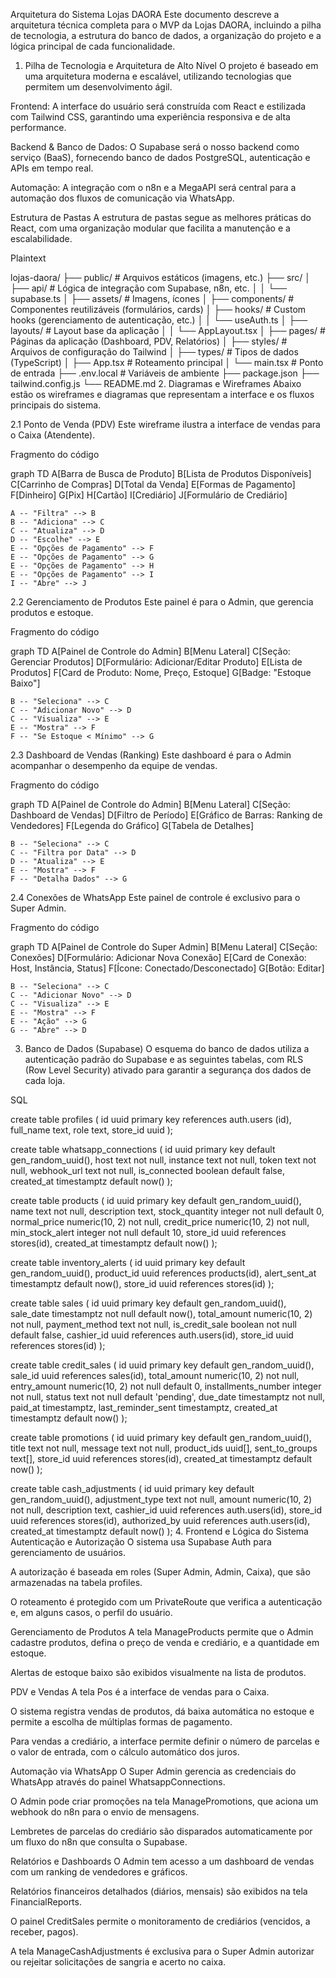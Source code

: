 Arquitetura do Sistema Lojas DAORA
Este documento descreve a arquitetura técnica completa para o MVP da Lojas DAORA, incluindo a pilha de tecnologia, a estrutura do banco de dados, a organização do projeto e a lógica principal de cada funcionalidade.

1. Pilha de Tecnologia e Arquitetura de Alto Nível
O projeto é baseado em uma arquitetura moderna e escalável, utilizando tecnologias que permitem um desenvolvimento ágil.

Frontend: A interface do usuário será construída com React e estilizada com Tailwind CSS, garantindo uma experiência responsiva e de alta performance.

Backend & Banco de Dados: O Supabase será o nosso backend como serviço (BaaS), fornecendo banco de dados PostgreSQL, autenticação e APIs em tempo real.

Automação: A integração com o n8n e a MegaAPI será central para a automação dos fluxos de comunicação via WhatsApp.

Estrutura de Pastas
A estrutura de pastas segue as melhores práticas do React, com uma organização modular que facilita a manutenção e a escalabilidade.

Plaintext

lojas-daora/
├── public/                # Arquivos estáticos (imagens, etc.)
├── src/
│   ├── api/               # Lógica de integração com Supabase, n8n, etc.
│   │   └── supabase.ts
│   ├── assets/            # Imagens, ícones
│   ├── components/        # Componentes reutilizáveis (formulários, cards)
│   ├── hooks/             # Custom hooks (gerenciamento de autenticação, etc.)
│   │   └── useAuth.ts
│   ├── layouts/           # Layout base da aplicação
│   │   └── AppLayout.tsx
│   ├── pages/             # Páginas da aplicação (Dashboard, PDV, Relatórios)
│   ├── styles/            # Arquivos de configuração do Tailwind
│   ├── types/             # Tipos de dados (TypeScript)
│   ├── App.tsx            # Roteamento principal
│   └── main.tsx           # Ponto de entrada
├── .env.local             # Variáveis de ambiente
├── package.json
├── tailwind.config.js
└── README.md
2. Diagramas e Wireframes
Abaixo estão os wireframes e diagramas que representam a interface e os fluxos principais do sistema.

2.1 Ponto de Venda (PDV)
Este wireframe ilustra a interface de vendas para o Caixa (Atendente).

Fragmento do código

graph TD
    A[Barra de Busca de Produto]
    B[Lista de Produtos Disponíveis]
    C[Carrinho de Compras]
    D[Total da Venda]
    E[Formas de Pagamento]
    F[Dinheiro]
    G[Pix]
    H[Cartão]
    I[Crediário]
    J[Formulário de Crediário]

    A -- "Filtra" --> B
    B -- "Adiciona" --> C
    C -- "Atualiza" --> D
    D -- "Escolhe" --> E
    E -- "Opções de Pagamento" --> F
    E -- "Opções de Pagamento" --> G
    E -- "Opções de Pagamento" --> H
    E -- "Opções de Pagamento" --> I
    I -- "Abre" --> J
2.2 Gerenciamento de Produtos
Este painel é para o Admin, que gerencia produtos e estoque.

Fragmento do código

graph TD
    A[Painel de Controle do Admin]
    B[Menu Lateral]
    C[Seção: Gerenciar Produtos]
    D[Formulário: Adicionar/Editar Produto]
    E[Lista de Produtos]
    F[Card de Produto: Nome, Preço, Estoque]
    G[Badge: "Estoque Baixo"]

    B -- "Seleciona" --> C
    C -- "Adicionar Novo" --> D
    C -- "Visualiza" --> E
    E -- "Mostra" --> F
    F -- "Se Estoque < Mínimo" --> G
2.3 Dashboard de Vendas (Ranking)
Este dashboard é para o Admin acompanhar o desempenho da equipe de vendas.

Fragmento do código

graph TD
    A[Painel de Controle do Admin]
    B[Menu Lateral]
    C[Seção: Dashboard de Vendas]
    D[Filtro de Período]
    E[Gráfico de Barras: Ranking de Vendedores]
    F[Legenda do Gráfico]
    G[Tabela de Detalhes]

    B -- "Seleciona" --> C
    C -- "Filtra por Data" --> D
    D -- "Atualiza" --> E
    E -- "Mostra" --> F
    F -- "Detalha Dados" --> G
2.4 Conexões de WhatsApp
Este painel de controle é exclusivo para o Super Admin.

Fragmento do código

graph TD
    A[Painel de Controle do Super Admin]
    B[Menu Lateral]
    C[Seção: Conexões]
    D[Formulário: Adicionar Nova Conexão]
    E[Card de Conexão: Host, Instância, Status]
    F[Ícone: Conectado/Desconectado]
    G[Botão: Editar]

    B -- "Seleciona" --> C
    C -- "Adicionar Novo" --> D
    C -- "Visualiza" --> E
    E -- "Mostra" --> F
    E -- "Ação" --> G
    G -- "Abre" --> D
3. Banco de Dados (Supabase)
O esquema do banco de dados utiliza a autenticação padrão do Supabase e as seguintes tabelas, com RLS (Row Level Security) ativado para garantir a segurança dos dados de cada loja.

SQL

create table profiles (
  id uuid primary key references auth.users (id),
  full_name text,
  role text,
  store_id uuid
);

create table whatsapp_connections (
  id uuid primary key default gen_random_uuid(),
  host text not null,
  instance text not null,
  token text not null,
  webhook_url text not null,
  is_connected boolean default false,
  created_at timestamptz default now()
);

create table products (
  id uuid primary key default gen_random_uuid(),
  name text not null,
  description text,
  stock_quantity integer not null default 0,
  normal_price numeric(10, 2) not null,
  credit_price numeric(10, 2) not null,
  min_stock_alert integer not null default 10,
  store_id uuid references stores(id),
  created_at timestamptz default now()
);

create table inventory_alerts (
  id uuid primary key default gen_random_uuid(),
  product_id uuid references products(id),
  alert_sent_at timestamptz default now(),
  store_id uuid references stores(id)
);

create table sales (
  id uuid primary key default gen_random_uuid(),
  sale_date timestamptz not null default now(),
  total_amount numeric(10, 2) not null,
  payment_method text not null,
  is_credit_sale boolean not null default false,
  cashier_id uuid references auth.users(id),
  store_id uuid references stores(id)
);

create table credit_sales (
  id uuid primary key default gen_random_uuid(),
  sale_id uuid references sales(id),
  total_amount numeric(10, 2) not null,
  entry_amount numeric(10, 2) not null default 0,
  installments_number integer not null,
  status text not null default 'pending',
  due_date timestamptz not null,
  paid_at timestamptz,
  last_reminder_sent timestamptz,
  created_at timestamptz default now()
);

create table promotions (
  id uuid primary key default gen_random_uuid(),
  title text not null,
  message text not null,
  product_ids uuid[],
  sent_to_groups text[],
  store_id uuid references stores(id),
  created_at timestamptz default now()
);

create table cash_adjustments (
  id uuid primary key default gen_random_uuid(),
  adjustment_type text not null,
  amount numeric(10, 2) not null,
  description text,
  cashier_id uuid references auth.users(id),
  store_id uuid references stores(id),
  authorized_by uuid references auth.users(id),
  created_at timestamptz default now()
);
4. Frontend e Lógica do Sistema
Autenticação e Autorização
O sistema usa Supabase Auth para gerenciamento de usuários.

A autorização é baseada em roles (Super Admin, Admin, Caixa), que são armazenadas na tabela profiles.

O roteamento é protegido com um PrivateRoute que verifica a autenticação e, em alguns casos, o perfil do usuário.

Gerenciamento de Produtos
A tela ManageProducts permite que o Admin cadastre produtos, defina o preço de venda e crediário, e a quantidade em estoque.

Alertas de estoque baixo são exibidos visualmente na lista de produtos.

PDV e Vendas
A tela Pos é a interface de vendas para o Caixa.

O sistema registra vendas de produtos, dá baixa automática no estoque e permite a escolha de múltiplas formas de pagamento.

Para vendas a crediário, a interface permite definir o número de parcelas e o valor de entrada, com o cálculo automático dos juros.

Automação via WhatsApp
O Super Admin gerencia as credenciais do WhatsApp através do painel WhatsappConnections.

O Admin pode criar promoções na tela ManagePromotions, que aciona um webhook do n8n para o envio de mensagens.

Lembretes de parcelas do crediário são disparados automaticamente por um fluxo do n8n que consulta o Supabase.

Relatórios e Dashboards
O Admin tem acesso a um dashboard de vendas com um ranking de vendedores e gráficos.

Relatórios financeiros detalhados (diários, mensais) são exibidos na tela FinancialReports.

O painel CreditSales permite o monitoramento de crediários (vencidos, a receber, pagos).

A tela ManageCashAdjustments é exclusiva para o Super Admin autorizar ou rejeitar solicitações de sangria e acerto no caixa.